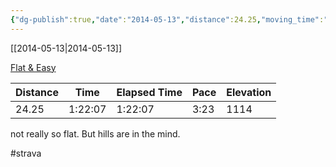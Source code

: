 ```yaml
---
{"dg-publish":true,"date":"2014-05-13","distance":24.25,"moving_time":"1:22:07","elapsed_time":"1:22:07","pace":"3:23","total_elevation_gain":1114,"url":"https://www.strava.com/activities/140798715","permalink":"/01-personal/strava/2014-05-13-flat-and-easy/","dgPassFrontmatter":true}
---
```



[[2014-05-13\|2014-05-13]]

[Flat & Easy](https://www.strava.com/activities/140798715)

| Distance | Time    | Elapsed Time | Pace | Elevation |
| -------- | ------- | ------------ | ---- | --------- |
| 24.25    | 1:22:07 | 1:22:07      | 3:23 | 1114      |


not really so flat. But hills are in the mind.

#strava
